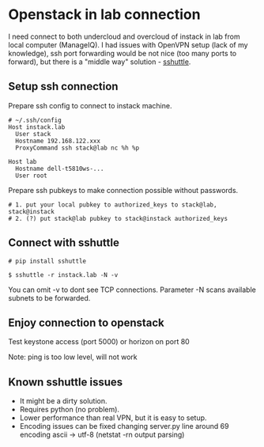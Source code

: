 Openstack in lab connection
===========================

I need connect to both undercloud and overcloud of instack in lab from local computer (ManageIQ). I had issues with OpenVPN setup (lack of my knowledge), ssh port forwarding would be not nice (too many ports to forward), but there is a "middle way" solution - [sshuttle](https://github.com/sshuttle/sshuttle).

Setup ssh connection
-----------------------

Prepare ssh config to connect to instack machine.

```
# ~/.ssh/config
Host instack.lab
  User stack
  Hostname 192.168.122.xxx
  ProxyCommand ssh stack@lab nc %h %p

Host lab
  Hostname dell-t5810ws-...
  User root
```

Prepare ssh pubkeys to make connection possible without passwords.

```
# 1. put your local pubkey to authorized_keys to stack@lab, stack@instack
# 2. (?) put stack@lab pubkey to stack@instack authorized_keys
```

Connect with sshuttle
---------------------

```
# pip install sshuttle
```

```
$ sshuttle -r instack.lab -N -v
```

You can omit -v to dont see TCP connections. Parameter -N scans available subnets to be forwarded.

Enjoy connection to openstack
---------------------------

Test keystone access (port 5000) or horizon on port 80

Note: ping is too low level, will not work

Known sshuttle issues
---------------------

 * It might be a dirty solution.
 * Requires python (no problem).
 * Lower performance than real VPN, but it is easy to setup.
 * Encoding issues can be fixed changing server.py line around 69 encoding ascii -> utf-8 (netstat -rn output parsing)

